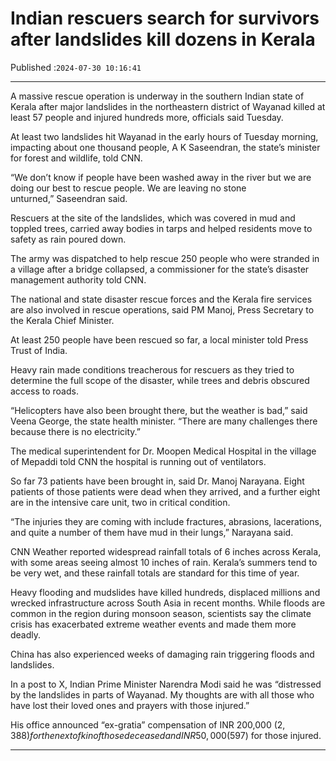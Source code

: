 # Indian rescuers search for survivors after landslides kill dozens in Kerala

Published :`2024-07-30 10:16:41`

---

A massive rescue operation is underway in the southern Indian state of Kerala after major landslides in the northeastern district of Wayanad killed at least 57 people and injured hundreds more, officials said Tuesday.

At least two landslides hit Wayanad in the early hours of Tuesday morning, impacting about one thousand people, A K Saseendran, the state’s minister for forest and wildlife, told CNN.

“We don’t know if people have been washed away in the river but we are doing our best to rescue people. We are leaving no stone unturned,” Saseendran said.

Rescuers at the site of the landslides, which was covered in mud and toppled trees, carried away bodies in tarps and helped residents move to safety as rain poured down.

The army was dispatched to help rescue 250 people who were stranded in a village after a bridge collapsed, a commissioner for the state’s disaster management authority told CNN.

The national and state disaster rescue forces and the Kerala fire services are also involved in rescue operations, said PM Manoj, Press Secretary to the Kerala Chief Minister.

At least 250 people have been rescued so far, a local minister told Press Trust of India.

Heavy rain made conditions treacherous for rescuers as they tried to determine the full scope of the disaster, while trees and debris obscured access to roads.

“Helicopters have also been brought there, but the weather is bad,” said Veena George, the state health minister. “There are many challenges there because there is no electricity.”

The medical superintendent for Dr. Moopen Medical Hospital in the village of Mepaddi told CNN the hospital is running out of ventilators.

So far 73 patients have been brought in, said Dr. Manoj Narayana. Eight patients of those patients were dead when they arrived, and a further eight are in the intensive care unit, two in critical condition.

“The injuries they are coming with include fractures, abrasions, lacerations, and quite a number of them have mud in their lungs,” Narayana said.

CNN Weather reported widespread rainfall totals of 6 inches across Kerala, with some areas seeing almost 10 inches of rain. Kerala’s summers tend to be very wet, and these rainfall totals are standard for this time of year.

Heavy flooding and mudslides have killed hundreds, displaced millions and wrecked infrastructure across South Asia in recent months. While floods are common in the region during monsoon season, scientists say the climate crisis has exacerbated extreme weather events and made them more deadly.

China has also experienced weeks of damaging rain triggering floods and landslides.

In a post to X, Indian Prime Minister Narendra Modi said he was “distressed by the landslides in parts of Wayanad. My thoughts are with all those who have lost their loved ones and prayers with those injured.”

His office announced “ex-gratia” compensation of INR 200,000 ($2,388) for the next of kin of those deceased and INR 50,000 ($597) for those injured.

---

